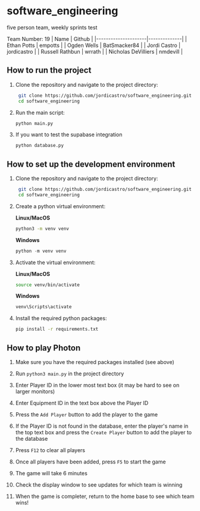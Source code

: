 # software_engineering

five person team, weekly sprints
test

Team Number: 19
| Name                | Github       |
|---------------------|--------------|
| Ethan Potts         | empotts      |
| Ogden Wells         | BatSmacker84 |
| Jordi Castro        | jordicastro  |
| Russell Rathbun     | wrrath       |
| Nicholas DeVilliers | nmdevill     |

## How to run the project

1. Clone the repository and navigate to the project directory:

   ```sh
    git clone https://github.com/jordicastro/software_engineering.git
    cd software_engineering
    ```

2. Run the main script:

   ```sh
   python main.py
   ```

3. If you want to test the supabase integration

   ```sh
   python database.py
   ```

## How to set up the development environment

1. Clone the repository and navigate to the project directory:

   ```sh
    git clone https://github.com/jordicastro/software_engineering.git
    cd software_engineering
    ```

2. Create a python virtual environment:

   **Linux/MacOS**

    ```sh
    python3 -m venv venv
    ```

   **Windows**

    ```powershell
    python -m venv venv
    ```

3. Activate the virtual environment:

   **Linux/MacOS**

    ```sh
    source venv/bin/activate
    ```

   **Windows**

    ```powershell
    venv\Scripts\activate
    ```

4. Install the required python packages:

    ```sh
    pip install -r requirements.txt
    ```

## How to play Photon

1. Make sure you have the required packages installed (see above)

2. Run ```python3 main.py``` in the project directory

3. Enter Player ID in the lower most text box (it may be hard to see on larger monitors)

4. Enter Equipment ID in the text box above the Player ID

5. Press the ```Add Player``` button to add the player to the game

6. If the Player ID is not found in the database, enter the player's name in the top text box and press the ```Create Player``` button to add the player to the database

7. Press ```F12``` to clear all players

8. Once all players have been added, press ```F5``` to start the game

9. The game will take 6 minutes

10. Check the display window to see updates for which team is winning

11. When the game is completer, return to the home base to see which team wins!
